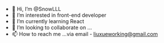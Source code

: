 - 👋 Hi, I’m @SnowLLL
- 👀 I’m interested in front-end developer
- 🌱 I’m currently learning React
- 💞️ I’m looking to collaborate on ...
- 📫 How to reach me ...via email - liuxueworking@gmail.com

<!---
SnowLLL/SnowLLL is a ✨ special ✨ repository because its `README.md` (this file) appears on your GitHub profile.
You can click the Preview link to take a look at your changes.
--->
